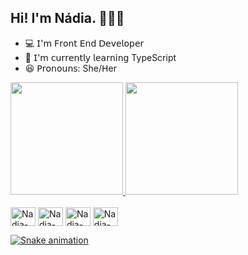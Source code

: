 ## Hi! I'm Nádia. 👱🏻‍♀️


- 💻 𝖨'𝗆 𝖥𝗋𝗈𝗇𝗍 𝖤𝗇𝖽 𝖣𝖾𝗏𝖾𝗅𝗈𝗉𝖾𝗋
- 🧠 𝖨'𝗆 𝖼𝗎𝗋𝗋𝖾𝗇𝗍𝗅𝗒 𝗅𝖾𝖺𝗋𝗇𝗂𝗇𝗀 TypeScript
- 😆 𝖯𝗋𝗈𝗇𝗈𝗎𝗇𝗌: She/𝖧er

<div>
  <a href="https://github.com/nadiacoelhoc">
  <img height="180em" src="https://github-readme-stats.vercel.app/api?username=nadiacoelhoc&show_icons=true&theme=panda&include_all_commits=true*count_private=true"/>
  <img height="180em" src="https://github-readme-stats.vercel.app/api/top-langs/?username=nadiacoelhoc&layout=compact&langs_count=5&theme=panda"/>
</div>
  
<div style="display: inline-block"> <br>
  <img align="center" alt="Nadia-JS" height="30" width="40" src="https://cdn.jsdelivr.net/gh/devicons/devicon/icons/javascript/javascript-plain.svg"/>
  <img align="center" alt="Nadia-TS" height="30" width="40" src="https://cdn.jsdelivr.net/gh/devicons/devicon/icons/typescript/typescript-original.svg"/>
  <img align="center" alt="Nadia-HTML" height="30" width="40" src="https://cdn.jsdelivr.net/gh/devicons/devicon/icons/html5/html5-original.svg"/>
  <img align="center" alt="Nadia-CSS" height="30" width="40"  src="https://cdn.jsdelivr.net/gh/devicons/devicon/icons/css3/css3-original.svg"/>        
</div>
  
![Snake animation](https://github.com/nadiacoelhoc/nadiacoelhoc/blob/output/github-contribution-grid-snake.svg)
